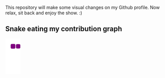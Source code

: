 This repository will make some visual changes on my Github profile. 
Now relax, sit back and enjoy the show. :)


## Snake eating my contribution graph
![snake gif](https://github.com/tripplen23/tripplen23/blob/output/github-contribution-grid-snake.gif)

